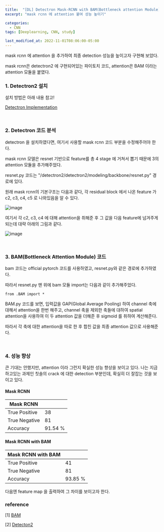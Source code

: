 ```yaml
---
title:  "[DL] Detectron Mask-RCNN with BAM(Bottleneck attention Module)"
excerpt: "mask rcnn 에 attention 붙여 성능 높이기"

categories:
  - CNN
tags: [Deeplearning, CNN, study]

last_modified_at: 2022-11-01T08:06:00-05:00
---
```


mask rcnn 에 attention 을 추가하여 최종 detection 성능을 높이고자 구현해 보았다. 

mask rcnn은 detectron2 에 구현되어있는 파이토치 코드, attention은 BAM 이라는 attention 모듈을 붙였다. 

### 1. Detectron2 설치

설치 방법은 아래 내용 참고!

[Detectron Implementation](https://chaelin0722.github.io/cnn/detectron_implementation/)

<br>

### 2. Detectron 코드 분석

detectron 을 설치하였다면, 여기서 사용할 mask rcnn 코드 부분을 수정해주어야 한다.

mask rcnn 모델은 resnet 기반으로 feature를 총 4 stage 에 거쳐서 뽑기 때문에 3의 attention 모듈을 추가해주었다. 

resnet.py 코드는 "/detectron2/detectron2/modeling/backbone/resnet.py" 경로에 있다. 
 
<script src="https://gist.github.com/chaelin0722/a26d15bf467f87762ce0ebf690d87723.js"></script>
 
 
원래 mask rcnn의 기본구조는 다음과 같다, 각 residual block 에서 나온 feature 가  c2, c3, c4, c5 로 나와있음을 알 수 있다.


![image](https://user-images.githubusercontent.com/53431568/199165818-f3361349-e0d7-4edf-8362-87e5922b6730.png)
 
여기서 각 c2, c3, c4 에 대해 attention을 취해준 후 그 값을 다음 feature에 넘겨주게 되는데 대략 아래의 그림과 같다. 

![image](https://user-images.githubusercontent.com/53431568/199165766-2def8707-951c-4072-91b8-eeebc2b7811e.png)



<br>

### 3. BAM(Bottleneck Attention Module) 코드
 
bam 코드는 official pytorch 코드를 사용하였고, resnet.py와 같은 경로에 추가하였다.
 
따라서 resnet.py 맨 위에 bam 모듈 import는 다음과 같이 추가해주었다. 
 
~~~
from .BAM import * 
~~~
 
 BAM.py 코드를 보면, 입력값을 GAP(Global Average Pooling) 하여 channel 축에 대해서 attention을 한번 해주고, channel 축을 제외한 축들에 대하여 spatial attention을 사용하여 이 두 attention 값을 더해준 후 sigmoid 를 취하여 계산해준다.
 
<script src="https://gist.github.com/chaelin0722/4cfaf8328609e339960f73bde59c09a1.js"></script>
 
 
 따라서 각 축에 대한 attention을 따로 한 후 합친 값을 최종 attention 값으로 사용해준다. 
 
<br> 


### 4. 성능 향상

큰 기대는 안했지만, attention 이라 그런지 확실한 성능 향상을 보이고 있다. 나는 지금 하고있는 과제인 칫솔의 crack 에 대한 detection 부분인데, 확실히 더 잘잡는 것을 보이고 있다. 


#### Mask RCNN 

|Mask RCNN||
|------|---|
|True Positive|38|
|True Negative|81|
|Accuracy|91.54 %|

#### Mask RCNN with BAM 

|Mask RCNN with BAM||
|------|---|
|True Positive|41|
|True Negative|81|
|Accuracy|93.85 %|



다음엔 feature map 을 출력하여 그 차이를 보이고자 한다.
 
### reference
 
 [1] [BAM](https://arxiv.org/abs/1807.06514)
 
 [2] [Detecton2](https://github.com/facebookresearch/detectron2)
 
 
 
